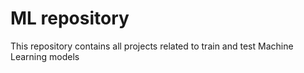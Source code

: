 # ML repository

This repository contains all projects related to train and test Machine Learning models
